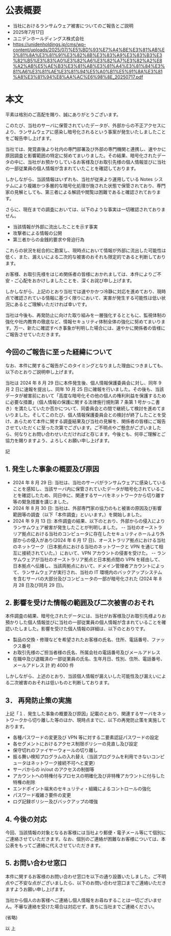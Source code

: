 # 公表概要
- 当社におけるランサムウェア被害についてのご報告とご説明
- 2025年7月17日
- ユニデンホールディングス株式会社
- https://unidenholdings.jp/cms/wp-content/uploads/2025/07/%E5%BD%93%E7%A4%BE%E3%81%AB%E3%81%8A%E3%81%91%E3%82%8B%E3%83%A9%E3%83%B3%E3%82%B5%E3%83%A0%E3%82%A6%E3%82%A7%E3%82%A2%E8%A2%AB%E5%AE%B3%E3%81%AB%E3%81%A4%E3%81%84%E3%81%A6%E3%81%AE%E3%81%94%E5%A0%B1%E5%91%8A%E3%81%A8%E3%81%94%E8%AA%AC%E6%98%8E_20250717.pdf

# 本文
平素は格別のご高配を賜り、誠にありがとうございます。

このたび、当社のサーバに保管されていたデータが、外部からの不正アクセスにより、ランサムウェアに感染し暗号化されるという事案が発生いたしましたことをご報告申し上げます。

当社では、発覚直後より社内の専門部署及び外部の専門機関と連携し、速やかに原因調査と影響範囲の特定に努めてまいりました。その結果、暗号化されたデータの中に、当社がお預かりしているお客様及びお取引先様の個人情報並びに当社の一部従業員の個人情報が含まれていたことを確認しております。

しかしながら、当該情報はいずれも、当社が従来より運用している Notes システムにより複雑かつ多層的な暗号化処理が施された状態で保管されており、専門家の見解としても、第三者による解読や閲覧は困難であると確認されております。

さらに、現在までの調査においては、以下のような事実は一切確認されておりません。
- 当該情報が外部に流出したことを示す事実
- 攻撃者による情報の公開
- 第三者からの金銭的要求や脅迫行為

これらの状況を総合的に勘案し、現時点において情報が外部に流出した可能性は低く、また、漏えいによる二次的な被害のおそれも限定的であると判断しております。

お客様、お取引先様をはじめ関係者の皆様におかれましては、本件によりご不安・ご心配をおかけしましたことを、深くお詫び申し上げます。

しかしながら、上記のとおり当社では速やかかつ冷静に対応を進めており、現時点で確認されている情報に基づく限りにおいて、実害が発生する可能性は低い状況にあるとご理解いただければ幸いです。

当社は今後も、再発防止に向けた取り組みを一層強化するとともに、監視体制の強化や社内教育の徹底など、情報セキュリティ体制全体の強化に努めてまいります。万一、新たに確認すべき事象が判明した場合には、速やかに関係者の皆様にご報告させていただきます。

## 今回のご報告に至った経緯について
なお、本件に関するご報告がこのタイミングとなりました理由につきましても、以下のとおりご説明申し上げます。

当社は 2024 年 8 月 29 日に本件発生後、個人情報保護委員会に対し、同年 9 月 2 日に速報を提出し、同年 10 月 25 日に確報を行いました。その後も、当該データが被害前において「高度な暗号化その他の個人の権利利益を保護するために必要な措置」（個人情報の保護に関する法律施行規則第 7 条第 1 号かっこ書き）を満たしていたか否かについて、同委員会との間で継続して検討を進めてまいりました。そしてこのたび、個人情報保護委員会との検討が終了したことを受け、あらためて本件に関する調査結果及び当社の見解を、関係者の皆様にご報告させていただくに至った次第でございます。ご不明点やご懸念がございましたら、何なりとお問い合わせいただければと存じます。今後とも、何卒ご理解とご協力を賜りますよう、よろしくお願い申し上げます。

記

## 1. 発生した事象の概要及び原因
- 2024 年 8 月 29 日: 当社は、当社のサーバがランサムウェアに感染していることを感知し、当該サーバ内に保管されていたデータが暗号化されていることを確認したため、同日中に、関連するサーバをネットワークから切り離す等の緊急措置を講じました。
- 2024 年 8 月 30 日: 当社は、外部専門家の協力のもと被害の原因及び影響範囲等の調査（以下「本件調査」といいます。）を開始しました。
- 2024 年 9 月 13 日: 本件調査の結果、以下のとおり、外部からの侵入によりランサムウェア被害が発生したことが判明しました。
-- 当社のオーストラリア拠点における当社のコンピュータに存在したセキュリティホールより外部からの侵入があり(2024 年 6 月 17 日)、オーストラリア拠点における当社のネットワーク（日本拠点における当社のネットワークと VPN を通じて相互に接続されていた。）において、VPN アカウントの侵害を受けた。
-- ランサムウェアが当社のオーストラリア拠点と日本拠点間の VPN を経由して、日本拠点へ伝播し、当該両拠点において、ドメイン管理者アカウントによって、ランサムウェアが実行され、当社の IT 環境内のバックアップシステムを含むサーバの大部分及びコンピュータの一部が暗号化された (2024 年 8 月 28 日及び同月 29 日)。

## 2. 影響を受けた情報の範囲及び二次被害のおそれ
本件調査の結果、暗号化されたデータには、当社がお客様及びお取引先様よりお預かりした個人情報並びに当社の一部従業員の個人情報が含まれていることを確認いたしました。影響を受けた個人情報の詳細は、以下のとおりです。
- 製品の交換・修理などを希望されたお客様の氏名、住所、電話番号、ファックス番号
- お取引先様のご担当者様の氏名、所属会社の電話番号及びメールアドレス
- 在職中及び退職済の一部従業員の氏名、生年月日、性別、住所、電話番号、メールアドレス 計 約 4000 件

しかしながら、上述のとおり、当該個人情報が漏えいした可能性及び漏えいによる二次被害のおそれは低いものと判断しております。

## 3． 再発防止策の実施
上記「１．発生した事象の概要及び原因」記載のとおり、関連するサーバをネットワークから切り離した等のほか、現時点までに、以下の再発防止策を実施しております。
- 各種パスワードの変更及び VPN 等に対する二要素認証パスワードの設定
- 各セグメントにおけるアクセス制限ポリシーの見直し及び設定
- 保守切れのファイヤーウォールの切り離し
- 振る舞い検知プログラムの入れ替え（当該プログラムを利用できないコンピュータはネットワーク接続不可へと変更）
- サーバからの in/out のアクセスの制御等
- アカウントへの特権付与プロセスの明確化及び非特権アカウントに付与した特権の削除
- エンドポイント端末のセキュリティ・組織によるコントロールの強化
- パスワード複雑さ要件の変更
- ログ記録ポリシー及びバックアップの増強

## 4. 今後の対応
今回、当該情報の対象となるお客様には当社より郵便・電子メール等にて個別にご連絡させていただきます。なお、個別のご連絡が困難なお客様については、本公表をもってご連絡に代えさせていただきます。

## 5. お問い合わせ窓口
本件に関するお客様のお問い合わせ窓口を以下の通り設置いたしました。ご不明点やご不安な点がございましたら、以下のお問い合わせ窓口までご連絡いただきますようお願い申し上げます。

当社から個人のお客様へご連絡し個人情報をお尋ねすることは一切ございません。不審な連絡を受けた場合は対応せず、直ちに当社までご連絡ください。

(省略)

以 上
